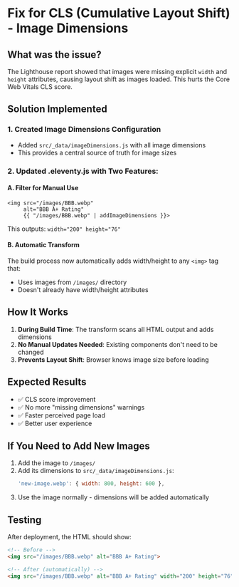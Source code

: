 # Fix for CLS (Cumulative Layout Shift) - Image Dimensions

## What was the issue?
The Lighthouse report showed that images were missing explicit `width` and `height` attributes, causing layout shift as images loaded. This hurts the Core Web Vitals CLS score.

## Solution Implemented

### 1. Created Image Dimensions Configuration
- Added `src/_data/imageDimensions.js` with all image dimensions
- This provides a central source of truth for image sizes

### 2. Updated .eleventy.js with Two Features:

#### A. Filter for Manual Use
```njk
<img src="/images/BBB.webp" 
     alt="BBB A+ Rating" 
     {{ "/images/BBB.webp" | addImageDimensions }}>
```
This outputs: `width="200" height="76"`

#### B. Automatic Transform
The build process now automatically adds width/height to any `<img>` tag that:
- Uses images from `/images/` directory
- Doesn't already have width/height attributes

## How It Works

1. **During Build Time**: The transform scans all HTML output and adds dimensions
2. **No Manual Updates Needed**: Existing components don't need to be changed
3. **Prevents Layout Shift**: Browser knows image size before loading

## Expected Results

- ✅ CLS score improvement
- ✅ No more "missing dimensions" warnings
- ✅ Faster perceived page load
- ✅ Better user experience

## If You Need to Add New Images

1. Add the image to `/images/`
2. Add its dimensions to `src/_data/imageDimensions.js`:
   ```javascript
   'new-image.webp': { width: 800, height: 600 },
   ```
3. Use the image normally - dimensions will be added automatically

## Testing

After deployment, the HTML should show:
```html
<!-- Before -->
<img src="/images/BBB.webp" alt="BBB A+ Rating">

<!-- After (automatically) -->
<img src="/images/BBB.webp" alt="BBB A+ Rating" width="200" height="76">
```